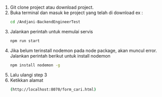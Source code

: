 1. Git clone project atau download project.
2. Buka terminal dan masuk ke project yang telah di download
   ex :
   ```bash
   cd /Andjani-BackendEngineerTest
   ```
3. Jalankan perintah untuk memulai servis
   ```bash
   npm run start
   ```
4. Jika belum terinstall nodemon pada node package, akan muncul error. Jalankan perintah berikut untuk install nodemon
   ```bash
   npm install nodemon -g
   ```
5. Lalu ulangi step 3
6. Ketikkan alamat
   ```bash
   (http://localhost:8070/form_cari.html)
   ```

